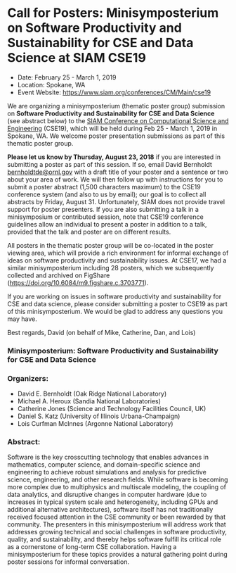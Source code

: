 # Call for Posters: Minisymposterium on Software Productivity and Sustainability for CSE and Data Science at SIAM CSE19

- Date: February 25 - March 1, 2019
- Location: Spokane, WA
- Event Website: https://www.siam.org/conferences/CM/Main/cse19 

We are organizing a minisymposterium (thematic poster group) submission on **Software Productivity and Sustainability for CSE and Data Science** (see abstract below) to the [SIAM Conference on Computational Science and Engineering](https://www.siam.org/conferences/CM/Main/cse19) (CSE19), which will be held during Feb 25 - March 1, 2019 in Spokane, WA. We welcome poster presentation submissions as part of this thematic poster group.  

**Please let us know by Thursday, August 23, 2018** if you are interested in submitting a poster as part of this session. If so, email David Bernholdt <bernholdtde@ornl.gov> with a draft title of your poster and a sentence or two about your area of work.  We will then follow up with instructions for you to submit a poster abstract (1,500 characters maximum) to the CSE19 conference system (and also to us by email); our goal is to collect all abstracts by Friday, August 31.  Unfortunately, SIAM does not provide travel support for poster presenters. If you are also submitting a talk in a minisymposium or contributed session, note that CSE19 conference guidelines allow an individual to present a poster in addition to a talk, provided that the talk and poster are on different results.

All posters in the thematic poster group will be co-located in the poster viewing area, which will provide a rich environment for informal exchange of ideas on software productivity and sustainability issues.   At CSE17, we had a similar minisymposterium including 28 posters, which we subsequently collected and archived on FigShare (<https://doi.org/10.6084/m9.figshare.c.3703771>).

If you are working on issues in software productivity and sustainability for CSE and data science, please consider submitting a poster to CSE19 as part of this minisymposterium.  We would be glad to address any questions you may have.

Best regards, David (on behalf of Mike, Catherine, Dan, and Lois)

### Minisymposterium: Software Productivity and Sustainability for CSE and Data Science

### Organizers:
- David E. Bernholdt (Oak Ridge National Laboratory)
- Michael A. Heroux (Sandia National Laboratories)
- Catherine Jones (Science and Technology Facilities Council, UK)
- Daniel S. Katz (University of Illinois Urbana-Champaign)
- Lois Curfman McInnes (Argonne National Laboratory)

### Abstract:

Software is the key crosscutting technology that enables advances in mathematics, computer science, and domain-specific science and engineering to achieve robust simulations and analysis for predictive science, engineering, and other research fields.  While software is becoming more complex due to multiphysics and multiscale modeling, the coupling of data analytics, and disruptive changes in computer hardware (due to increases in typical system scale and heterogeneity, including GPUs and additional alternative architectures), software itself has not traditionally received focused attention in the CSE community or been rewarded by that community.  The presenters in this minisymposterium will address work that addresses growing technical and social challenges in software productivity, quality, and sustainability, and thereby helps software fulfill its critical role as a cornerstone of long-term CSE collaboration. Having a minisymposterium for these topics provides a natural gathering point during poster sessions for informal conversation.


<!---
Publish: yes
RSS update: 2018-07-18
Categories: development, collaboration
Topics: software engineering, projects and organizations
Tags: conference
Level: 2
Prerequisites: default
Aggregate: none
--->
